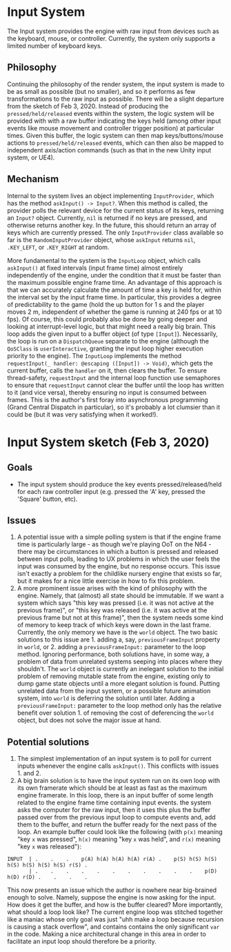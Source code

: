 # Input System
The Input system provides the engine with raw input from devices such as the keyboard, mouse, or controller. Currently, the system only supports a limited number of keyboard keys.

## Philosophy
Continuing the philosophy of the render system, the input system is made to be as small as possible (but no smaller), and so it performs as few transformations to the raw input as possible. There will be a slight departure from the sketch of Feb 3, 2020. Instead of producing the `pressed/held/released` events within the system, the logic system will be provided with with a raw buffer indicating the keys held (among other input events like mouse movement and controller trigger position) at particular times. Given this buffer, the logic system can then map keys/buttons/mouse actions to `pressed/held/released` events, which can then also be mapped to independent axis/action commands (such as that in the new Unity input system, or UE4).

## Mechanism
Internal to the system lives an object implementing `InputProvider`, which has the method `askInput() -> Input?`. When this method is called, the provider polls the relevant device for the current status of its keys, returning an `Input?` object. Currently, `nil` is returned if no keys are pressed, and otherwise returns another key. In the future, this should return an array of keys which are currently pressed. The only `InputProvider` class available so far is the `RandomInputProvider` object, whose `askInput` returns `nil`, `.KEY_LEFT`, or `.KEY_RIGHT` at random.

More fundamental to the system is the `InputLoop` object, which calls `askInput()` at fixed intervals (input frame time) almost entirely independently of the engine, under the condition that it must be faster than the maximum possible engine frame time. An advantage of this approach is that we can accurately calculate the amount of time a key is held for, within the interval set by the input frame time. In particular, this provides a degree of predictability to the game (hold the up button for 1 s and the player moves 2 m, independent of whether the game is running at 240 fps or at 10 fps). Of course, this could probably also be done by going deeper and looking at interrupt-level logic, but that might need a really big brain. This loop adds the given input to a buffer object (of type `[Input]`). Necessarily, the loop is run on a `DispatchQueue` separate to the engine (although the `QoSClass` is `userInteractive`, granting the input loop higher execution priority to the engine).  The `InputLoop` implements the method `requestInput(_ handler: @escaping ([Input]) -> Void)`, which gets the current buffer, calls the `handler` on it, then clears the buffer. To ensure thread-safety, `requestInput` and the internal loop function use semaphores to ensure that `requestInput` cannot clear the buffer until the loop has written to it (and vice versa), thereby ensuring no input is consumed between frames. This is the author's first foray into asynchronous programming (Grand Central Dispatch in particular), so it's probably a lot clumsier than it could be (but it was very satisfying when it worked!). 

#  Input System sketch (Feb 3, 2020)
## Goals
* The input system should produce the key events pressed/released/held for each raw controller input (e.g. pressed the 'A' key, pressed the 'Square' button, etc).

## Issues
1. A potential issue with a simple polling system is that if the engine frame time is particularly large - as though we're playing OoT on the N64 - there may be circumstances in which a button is pressed and released between input polls, leading to UX problems in which the user feels the input was consumed by the engine, but no response occurs. This issue isn't exactly a problem for the childlike nursery engine that exists so far, but it makes for a nice little exercise in how to fix this problem.
2. A more prominent issue arises with the kind of philosophy with the engine. Namely, that (almost) all state should be immutable. If we want a system which says "this key was pressed (i.e. it was not active at the previous frame)", or "this key was released (i.e. it was active at the previous frame but not at this frame)", then the system needs some kind of memory to keep track of which keys were down in the last frame. Currently, the only memory we have is the `world` object. The two basic solutions to this issue are 1. adding a, say, `previousFrameInput` property in `world`, or 2. adding a `previousFrameInput:` parameter to the loop method. Ignoring performance, both solutions have, in some way, a problem of data from unrelated systems seeping into places where they shouldn't. The `world` object is currently an inelegant solution to the initial problem of removing mutable state from the engine, existing only to dump game state objects until a more elegant solution is found. Putting unrelated data from the input system, or a possible future animation system, into `world` is deferring the solution until later. Adding a `previousFrameInput:` parameter to the loop method only has the relative benefit over solution 1. of removing the cost of deferencing the `world` object, but does not solve the major issue at hand.

## Potential solutions
1. The simplest implementation of an input system is to poll for current inputs whenever the engine calls `askInput()`. This conflicts with issues 1. and 2.
2. A big brain solution is to have the input system run on its own loop with its own framerate which should be at least as fast as the maximum engine framerate. In this loop, there is an input buffer of some length related to the engine frame time containing input events. the system asks the computer for the raw input, then it uses this plus the buffer passed over from the previous input loop to compute events and, add them to the buffer, and return the buffer ready for the next pass of the loop. An example buffer could look like the following (with `p(x)` meaning "key `x` was pressed", `h(x)` meaning "key `x` was held", and `r(x)` meaning "key `x` was released"):
```
INPUT  | .    .    .    p(A) h(A) h(A) h(A) r(A) .    p(S) h(S) h(S) h(S) h(S) h(S) h(S) r(S) .
       | .    .    .    .    .    .    .    .    .    .    .    p(D) h(D) r(D) .    .    .    .
```
This now presents an issue which the author is nowhere near big-brained enough to solve. Namely, suppose the engine is now asking for the input. How does it get the buffer, and how is the buffer cleared? More importantly, what should a loop look like? The current engine loop was stitched together like a maniac whose only goal was just "uhh make a loop because recursion is causing a stack overflow", and contains contains the only significant `var` in the code. Making a nice architectural change in this area in order to facilitate an input loop should therefore be a priority. 


